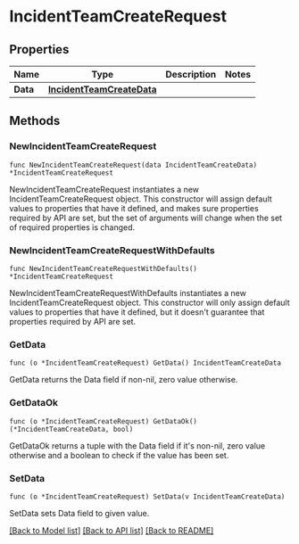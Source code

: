 # IncidentTeamCreateRequest

## Properties

Name | Type | Description | Notes
---- | ---- | ----------- | ------
**Data** | [**IncidentTeamCreateData**](IncidentTeamCreateData.md) |  | 

## Methods

### NewIncidentTeamCreateRequest

`func NewIncidentTeamCreateRequest(data IncidentTeamCreateData) *IncidentTeamCreateRequest`

NewIncidentTeamCreateRequest instantiates a new IncidentTeamCreateRequest object.
This constructor will assign default values to properties that have it defined,
and makes sure properties required by API are set, but the set of arguments
will change when the set of required properties is changed.

### NewIncidentTeamCreateRequestWithDefaults

`func NewIncidentTeamCreateRequestWithDefaults() *IncidentTeamCreateRequest`

NewIncidentTeamCreateRequestWithDefaults instantiates a new IncidentTeamCreateRequest object.
This constructor will only assign default values to properties that have it defined,
but it doesn't guarantee that properties required by API are set.

### GetData

`func (o *IncidentTeamCreateRequest) GetData() IncidentTeamCreateData`

GetData returns the Data field if non-nil, zero value otherwise.

### GetDataOk

`func (o *IncidentTeamCreateRequest) GetDataOk() (*IncidentTeamCreateData, bool)`

GetDataOk returns a tuple with the Data field if it's non-nil, zero value otherwise
and a boolean to check if the value has been set.

### SetData

`func (o *IncidentTeamCreateRequest) SetData(v IncidentTeamCreateData)`

SetData sets Data field to given value.



[[Back to Model list]](../README.md#documentation-for-models) [[Back to API list]](../README.md#documentation-for-api-endpoints) [[Back to README]](../README.md)


